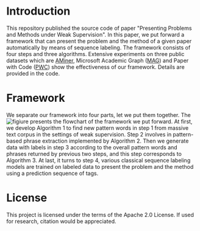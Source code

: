 # Introduction
This repository published the source code of paper "Presenting Problems and Methods under Weak Supervision". In this paper, we put forward a framework that can present the problem and the method of a given paper automatically by means of sequence labeling. The framework consists of four steps and three algorithms. Extensive experiments on three public datasets which are [AMiner](https://www.aminer.org), Microsoft Academic Graph ([MAG](https://www.microsoft.com/en-us/research/project/microsoft-academic-graph)) and Paper with Code ([PWC](https://github.com/zziz/pwc)) show the effectiveness of our framework. Details are provided in the code.

# Framework
We separate our framework into four parts, let we put them together. The ![figiure](https://github.com/auniquesun/Paper/blob/master/data/image/flowchart.png) presents the flowchart of the framework we put forward. At first, we develop Algorithm 1 to find new pattern words in step 1 from massive text corpus in the settings of weak supervision. Step 2 involves in pattern-based phrase extraction implemented by Algorithm 2. Then we generate data with labels in step 3 according to the overall pattern words and phrases returned by previous two steps, and this step corresponds to Algorithm 3. At last, it turns to step 4, various classical sequence labeling models are trained on labeled data to present the problem and the method using a prediction sequence of tags.  

# License
This project is licensed under the terms of the Apache 2.0 License. If used for research, citation would be appreciated.
